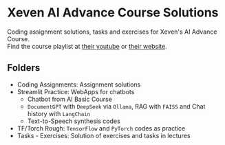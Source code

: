 # Xeven AI Advance Course Solutions
Coding assignment solutions, tasks and exercises for Xeven's AI Advance Course. <br>
Find the course playlist at <a href="https://youtube.com/playlist?list=PLxf3-FrL8GzRALeq_9BtdQclN6SF4bTCG&si=RdvEaGb940sXERa5">their youtube</a> or <a href="https://xevenskills.com/courses/artificial-intelligence-ai-free-advance-course-batch-02/">their website</a>.

## Folders
- Coding Assignments: Assignment solutions
- Streamlit Practice: WebApps for chatbots
  - Chatbot from AI Basic Course
  - `DocumentGPT` with `DeepSeek` via `Ollama`, RAG with `FAISS` and Chat history with `LangChain`
  - Text-to-Speech synthesis codes
- TF/Torch Rough: `TensorFlow` and `PyTorch` codes as practice
- Tasks - Exercises: Solution of exercises and tasks in lectures
